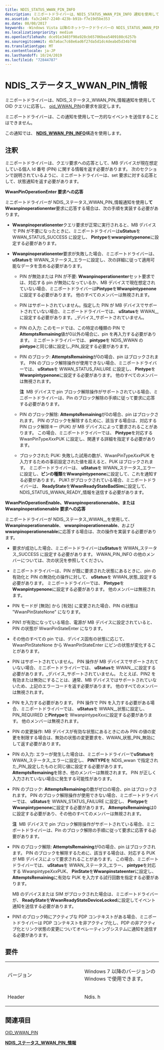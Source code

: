 ```yaml
---
title: NDIS_STATUS_WWAN_PIN_INFO
description: ミニポートドライバーは、NDIS_STATUS_WWAN_PIN_INFO 通知を使用して、OID クエリに応答し、OID_WWAN_PIN の要求を設定します。 ミニポートドライバーは、この通知を使用して一方的なイベントを送信することはできません。この通知では、NDIS_WWAN_PIN_INFO 構造を使用します。
ms.assetid: fa3c2467-2240-423b-b91b-f7e19d5be353
ms.date: 08/08/2017
keywords: -Windows Vista 以降のネットワークドライバーの NDIS_STATUS_WWAN_PIN_INFO
ms.localizationpriority: medium
ms.openlocfilehash: dce91e3403f90a928cb65706bea5409108c6257b
ms.sourcegitcommit: 4b7a6ac7c68e6ad6f27da5d1dc4deabd5d34b748
ms.translationtype: MT
ms.contentlocale: ja-JP
ms.lasthandoff: 10/24/2019
ms.locfileid: "72844787"
---
```

# <a name="ndis_status_wwan_pin_info"></a>NDIS\_ステータス\_WWAN\_PIN\_情報


ミニポートドライバーは、NDIS\_ステータス\_WWAN\_PIN\_情報通知を使用して OID クエリに応答し、 [oid\_WWAN\_PIN](oid-wwan-pin.md)の要求を設定します。

ミニポートドライバーは、この通知を使用して一方的なイベントを送信することはできません。

この通知では、 [**NDIS\_WWAN\_PIN\_INFO**](https://docs.microsoft.com/windows-hardware/drivers/ddi/ndiswwan/ns-ndiswwan-_ndis_wwan_pin_info)構造を使用します。

<a name="remarks"></a>注釈
-------

ミニポートドライバーは、クエリ要求への応答として、MB デバイスが現在想定している個人 Id 番号 (PIN) に関する情報を返す必要があります。 次のセクションで説明されているように、ミニポートドライバーは、set 要求に対する応答として、状態通知を返す必要があります。

**WwanPinOperationEnter 要求への応答**

ミニポートドライバーが NDIS\_ステータス\_WWAN\_PIN\_情報通知を使用し**て Wwanpinoperationenter**要求に応答する場合は、次の手順を実装する必要があります。

-   **Wwanpinoperationenter**クエリ要求が正常に実行されると、MB デバイスで PIN が不要になったときに、ミニポートドライバーは**uStatus**を WWAN\_STATUS\_SUCCESS に設定し、 **Pintype**を**wwanpintypenone**に設定する必要があります。

-   **Wwanpinoperationenter**要求が失敗した場合、ミニポートドライバーは、 **uStatus**を WWAN\_ステータス\_エラーに設定し、次の詳細に従って適用可能なデータを含める必要があります。

    -   PIN が無効または PIN が不要: **Wwanpinoperationenter**セット要求では、対応する pin が無効になっているか、MB デバイスで現在想定されていない場合、ミニポートドライバーは**Pintype**を**Wwanpintypenone**に設定する必要があります。 他のすべてのメンバーは無視されます。

    -   PIN はサポートされていません。指定した PIN が MB デバイスでサポートされていない場合、ミニポートドライバーでは、 **uStatus**を WWAN\_\_に設定する必要があります。\_デバイス\_サポートされていません。

    -   PIN の入力: このモードでは、この特定の種類の PIN で**AttemptsRemaining**値が0以外の場合に、pin を再入力する必要があります。 ミニポートドライバーでは、 **pintype**を NDIS\_WWAN の**pintype**と同じ値に設定し\_PIN\_設定する必要があります。

    -   PIN のブロック: **AttemptsRemaining**が0の場合、pin はブロックされます。 PIN のブロック解除操作が使用できない場合、ミニポートドライバーでは、 **uStatus**を WWAN\_STATUS\_FAILURE に設定し、 **Pintype**を**Wwanpintypenone**に設定する必要があります。 他のすべてのメンバーは無視されます。

        **注**  MB デバイスで pin ブロック解除操作がサポートされている場合、ミニポートドライバーは、Pin のブロック解除の手順に従って要求に応答する必要があります。

         

    -   PIN のブロック解除: **AttemptsRemaining**が0の場合、pin はブロックされます。 PIN のブロックを解除するために、該当する場合は、対応する PIN ロック解除キー (PUK) が MB デバイスによって要求されることがあります。 この場合、ミニポートドライバーでは、 **Pintype**を対応する WwanPinType*Xxx*PUK に設定し、関連する詳細を指定する必要があります。

    -   ブロックされた PUK: 失敗した試用の数が、WwanPinType*Xxx*PUK を入力するための事前設定された値を超えると、PUK はブロックされます。 ミニポートドライバーは、 **uStatus**を WWAN\_ステータス\_エラーに設定し、**ピンの種類**を**Wwanpintypenone**に設定して、これを通知する必要があります。 PUK1 がブロックされている場合、ミニポートドライバーは、 **ReadyState**を**WwanReadyStateBadSim**に設定して、NDIS\_STATUS\_WWAN\_READY\_情報を送信する必要があります。

**WwanPinOperationEnable、Wwanpinoperationenable、または Wwanpinoperationenable 要求への応答**

ミニポートドライバーが NDIS\_ステータス\_WWAN\_\_を使用して、 **Wwanpinoperationenable**、 **wwanpinoperationenable**、および**wwanpinoperationenable**に応答する場合は、次の操作を実装する必要があります。

-   要求が成功した場合、ミニポートドライバーは**uStatus**を WWAN\_ステータス\_SUCCESS に設定する必要があります。 WWAN_PIN_INFO の他のメンバーについては、次の状況を参照してください。

-   ミニポートドライバーは、PIN が既に要求された状態にあるときに、pin の有効化と PIN の無効化の操作に対して、 **uStatus**を WWAN\_状態\_設定する必要があります。 ミニポートドライバーでは、 **Pintype**を**Wwanpintypenone**に設定する必要があります。 他のメンバーは無視されます。

-   PIN モードが [無効] から [有効] に変更された場合、PIN の状態は "WwanPinStateNone" になります。

-   PIN1 が有効になっている場合、電源が MB デバイスに設定されていると、PIN の状態が WwanPinStateEnter になります。

-   その他のすべての pin では、デバイス固有の状態に応じて、WwanPinStateNone から WwanPinStateEnter にピンの状態が変化することがあります。

-   PIN はサポートされていません。 PIN 操作が MB デバイスでサポートされていない場合、ミニポートドライバーでは、 **uStatus**を WWAN\_\_に設定する必要があります。\_デバイス\_サポートされていません。 たとえば、PIN2 を有効または無効にすることは、通常、MB デバイスではサポートされていないため、上記のエラーコードを返す必要があります。 他のすべてのメンバーは無視されます。

-   PIN を入力する必要があります。 PIN 操作で PIN を入力する必要がある場合、ミニポートドライバーでは、 **uStatus**を WWAN\_\_状態に設定し、PIN\_REQUIRED と**Pintype**を Wwanpintype*Xxx*に設定する必要があります。 他のメンバーは無視されます。

-   PIN の変更操作: MB デバイスが有効な状態にあるときにのみ PIN の値の変更を制限する場合は、無効の状態の変更要求を、WWAN\_状態\_PIN\_無効にして返す必要があります。

-   PIN の入力: エラーが発生した場合は、ミニポートドライバーで**uStatus**を WWAN\_ステータス\_エラーに設定し、 **PINTYPE**を NDIS\_wwan で指定された\_PIN\_設定したものと同じ値に設定する必要があります。 **AttemptsRemaining**を除き、他のメンバーは無視されます。 PIN が正しく入力されていない場合に発生する可能性があります。

-   PIN のブロック: **AttemptsRemaining**の数がゼロの場合、pin はブロックされます。 PIN のブロック解除操作が使用できない場合、ミニポートドライバーでは、 **uStatus**を WWAN\_STATUS\_FAILURE に設定し、 **Pintype**を**Wwanpintypenone**に設定する必要があります。 **AttemptsRemaining**は0に設定する必要があり、その他のすべてのメンバーは無視されます。

    **注**  MB デバイスで pin ブロック解除操作がサポートされている場合、ミニポートドライバーは、Pin のブロック解除の手順に従って要求に応答する必要があります。

     

-   PIN のブロック解除: **AttemptsRemaining**が0の場合、pin はブロックされます。 PIN のブロックを解除するために、該当する場合は、対応する PUK が MB デバイスによって要求されることがあります。 この場合、ミニポートドライバーでは、 **uStatus**を WWAN\_ステータス\_エラー、 **pintype**を対応する Wwanpintype*Xxx*PUK、 **PinState**を**Wwanpinstateenter**に設定し、 **AttemptsRemaining**に有効な PUK を入力する試行回数を指定する必要があります。

    MB のデバイスまたは SIM がブロックされた場合は、ミニポートドライバーが、 **ReadyState**を**WwanReadyStateDeviceLocked**に設定してイベント通知を送信する必要があります。

-   PIN1 のブロック時にアクティブな PDP コンテキストがある場合、ミニポートドライバーは PDP コンテキストを非アクティブ化し、PDP の非アクティブ化とリンク状態の変更についてオペレーティングシステムに通知を送信する必要があります。

<a name="requirements"></a>要件
------------

<table>
<colgroup>
<col width="50%" />
<col width="50%" />
</colgroup>
<tbody>
<tr class="odd">
<td><p>バージョン</p></td>
<td><p>Windows 7 以降のバージョンの Windows で使用できます。</p></td>
</tr>
<tr class="even">
<td><p>Header</p></td>
<td>Ndis. h</td>
</tr>
</tbody>
</table>

## <a name="see-also"></a>関連項目


[OID\_WWAN\_PIN](oid-wwan-pin.md)

[**NDIS\_ステータス\_WWAN\_PIN\_情報**](ndis-status-wwan-pin-info.md)

 

 




